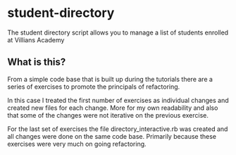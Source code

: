 # student-directory

The student directory script allows you to manage a list of students 
enrolled at Villians Academy

## What is this?

From a simple code base that is built up during the tutorials there are a 
series of exercises to promote the principals of refactoring. 

In this case I treated the first number of exercises as individual changes and created
new files for each change. More for my own readability and also that some of the changes 
were not iterative on the previous exercise.

For the last set of exercises the file directory_interactive.rb was created and all 
changes were done on the same code base. Primarily because these exercises were very
much on going refactoring.
